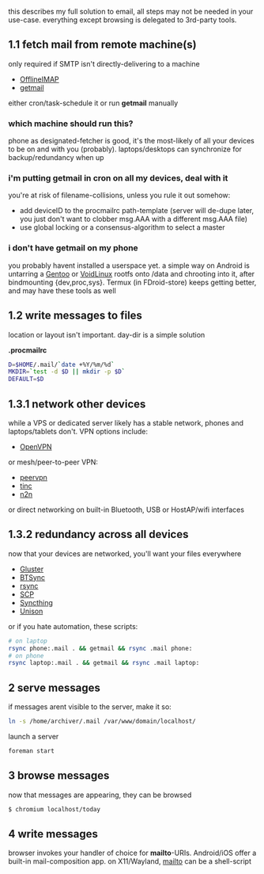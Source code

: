 this describes my full solution to email, all steps may not be needed in your use-case. everything except browsing is delegated to 3rd-party tools. 

## 1.1 fetch mail from remote machine(s)

only required if SMTP isn't directly-delivering to a machine

* [OfflineIMAP](http://offlineimap.org/)
* [getmail](http://pyropus.ca/software/getmail/)

either cron/task-schedule it or run **getmail** manually

### which machine should run this?

phone as designated-fetcher is good, it's the most-likely of all your devices to be on and with you (probably). laptops/desktops can synchronize for backup/redundancy when up

### i'm putting getmail in cron on all my devices, deal with it

you're at risk of filename-collisions, unless you rule it out somehow:

* add deviceID to the procmailrc path-template (server will de-dupe later, you just don't want to clobber msg.AAA with a different msg.AAA file)
* use global locking or a consensus-algorithm to select a master

### i don't have getmail on my phone

you probably havent installed a userspace yet. a simple way on Android is untarring a [Gentoo](//gentoo.org) or [VoidLinux](//voidlinux.eu) rootfs onto /data and chrooting into it, after bindmounting {dev,proc,sys}. Termux (in FDroid-store) keeps getting better, and may have these tools as well

## <a id=1.2></a>1.2 write messages to files

location or layout isn't important. day-dir is a simple solution

**.procmailrc**

``` sh
D=$HOME/.mail/`date +%Y/%m/%d`
MKDIR=`test -d $D || mkdir -p $D`
DEFAULT=$D

```

## 1.3.1 network other devices

while a VPS or dedicated server likely has a stable network, phones and laptops/tablets don't. VPN options include:

* [OpenVPN](https://openvpn.net/)

or mesh/peer-to-peer VPN:

* [peervpn](http://www.peervpn.net/)
* [tinc](http://www.tinc-vpn.org/)
* [n2n](https://github.com/meyerd/n2n)

or direct networking on built-in Bluetooth, USB or HostAP/wifi interfaces

## 1.3.2 redundancy across all devices

now that your devices are networked, you'll want your files everywhere

* [Gluster](http://www.gluster.org/)
* [BTSync](https://wiki.archlinux.org/index.php/BitTorrent_Sync)
* [rsync](https://rsync.samba.org/)
* [SCP](https://en.wikipedia.org/wiki/Secure_copy)
* [Syncthing](https://syncthing.net/)
* [Unison](https://www.cis.upenn.edu/~bcpierce/unison/)

or if you hate automation, these scripts:

``` sh
# on laptop
rsync phone:.mail . && getmail && rsync .mail phone:
# on phone
rsync laptop:.mail . && getmail && rsync .mail laptop:
```

## 2 serve messages

if messages arent visible to the server, make it so:

``` sh
ln -s /home/archiver/.mail /var/www/domain/localhost/

```

launch a server

``` sh
foreman start
```

## <a id=3></a>3 browse messages

now that messages are appearing, they can be browsed

``` sh
$ chromium localhost/today
```

## 4 write messages

browser invokes your handler of choice for **mailto**-URIs. Android/iOS offer a built-in mail-composition app. on X11/Wayland, [mailto](mailto) can be a shell-script
